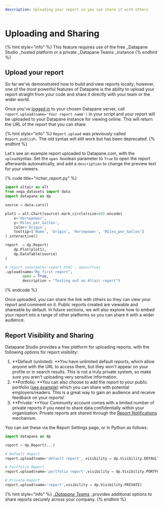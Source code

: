 ```yaml
---
description: Uploading your report so you can share it with others
---
```


# Uploading and Sharing

{% hint style="info" %}
This feature requires use of the free _Datapane Studio _hosted platform or a private _Datapane Teams _instance
{% endhint %}

## Upload your report

So far we've demonstrated how to build and view reports locally; however, one of the most powerful features of Datapane is the ability to upload your report straight from your code and share it directly with your team or the wider world.

Once you've [logged in](../../tut-getting-started.md#authentication) to your chosen Datapane server, call `report.upload(name='Your report name')` in your script and your report will be uploaded to your Datapane instance for viewing online. This will return the URL of the report that you can share.

{% hint style="info" %}
`Report.upload` was previously called `Report.publish.` The old syntax will still work but has been deprecated.&#x20;
{% endhint %}

Let's see an example report uploaded to Datapane.com, with the `upload`syntax. Set the `open `boolean parameter to `True`  to open the report afterwards automatically, and add a `description` to change the preview text for your viewers.&#x20;

{% code title="richer_report.py" %}
```python
import altair as alt
from vega_datasets import data
import datapane as dp

source = data.cars()

plot1 = alt.Chart(source).mark_circle(size=60).encode(
    x='Horsepower', 
    y='Miles_per_Gallon', 
    color='Origin',
    tooltip=['Name', 'Origin', 'Horsepower', 'Miles_per_Gallon']
).interactive()

report  = dp.Report(
    dp.Plot(plot1),
    dp.DataTable(source)
)

# report.save(path='report.html', open=True)
.upload(name="My first report", 
        open = True, 
        description = "Testing out an Altair report")
```
{% endcode %}

Once uploaded, you can share the link with others so they can view your report and comment on it. Public reports created are viewable and shareable by default. In future sections, we will also explore how to embed your report into a range of other platforms so you can share it with a wider audience.

## Report Visibility and Sharing

Datapane Studio provides a free platform for uploading reports, with the following options for report visibility: &#x20;

1. **Default (unlisted): **You have unlimited default reports, which allow anyone with the URL to access them, but they won't appear on your profile or in search results. This is not a truly private system, so make sure you aren't uploading very sensitive information.
2. **Portfolio: **You can also choose to add the report to your public portfolio ([see example](https://datapane.com/u/johnmicahreid/)) which you can share with potential employers/readers. This is a great way to gain an audience and receive feedback on your reports!&#x20;
3. **Private: **Your Community account comes with a limited number of private reports if you need to share data confidentially within your organization. Private reports are shared through the [Report Notifications](report-notifications.md) mechanism.&#x20;

You can set these via the Report Settings page, or in Python as follows:&#x20;

```python
import datapane as dp

report = dp.Report(...)

# Default Report
report.upload(name='default report', visibility = dp.Visibility.DEFAULT)

# Portfolio Report
report.upload(name='portfolio report',visibility = dp.Visibility.PORTFOLIO)

# Private Report
report.upload(name='report',visibility = dp.Visibility.PRIVATE)
```

{% hint style="info" %}
__[_Datapane Teams_](../../datapane-teams/introduction.md)_ _provides additional options to share reports securely across your company.
{% endhint %}
